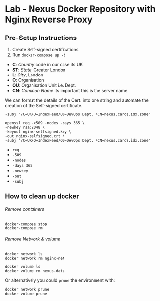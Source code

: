 # Lab - Nexus Docker Repository with Nginx Reverse Proxy



## Pre-Setup Instructions

1. Create Self-signed certifications
1. Run `docker-compose up -d`


* __C__: _Country_ code in our case its UK
* __ST__: _State_, Greater London
* __L__: _City_, London
* __O__: Organisation
* __OU__: Organisation Unit i.e. Dept.
* __CN__: _Common Name_ its important this is the server name.

We can format the details of the Cert. into one string and automate the creation of the Self-signed certificate.

```
-subj "/C=UK/O=IndexFeed/OU=DevOps Dept. /CN=nexus.cards.idx.zone"
```

```
openssl req -x509 -nodes -days 365 \
-newkey rsa:2048 \
-keyout nginx-selfsigned.key \
-out nginx-selfsigned.crt \
-subj "/C=UK/O=IndexFeed/OU=DevOps Dept. /CN=nexus.cards.idx.zone"
```

* `req`
* `-509`
* `-nodes`
* `-days 365`
* `-newkey`
* `-out`
* `-subj`


## How to clean up docker

###### Remove containers
```
docker-compose stop
docker-compose rm
```
###### Remove Network & volume

```
docker network ls
docker network rm nginx-net

docker volume ls
docker volume rm nexus-data
```

Or alternatively you could `prune` the environment with:

```
docker network prune
docker volume prune
```
